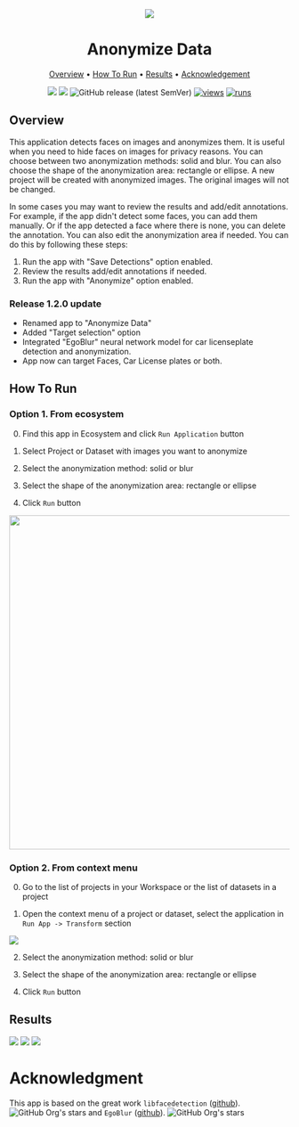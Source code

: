 <div align="center" markdown>

<img src="https://github.com/supervisely-ecosystem/anonymize-faces/assets/115161827/ac03dbe0-8f5d-4105-9d21-6e518fc08213"/>

# Anonymize Data
  
<p align="center">
  <a href="#Overview">Overview</a> •
  <a href="#How-To-Run">How To Run</a> •
  <a href="#Results">Results</a> •
  <a href="Acknowledgment">Acknowledgement
</p>

[![](https://img.shields.io/badge/supervisely-ecosystem-brightgreen)](https://ecosystem.supervisely.com/apps/supervisely-ecosystem/anonymize-faces)
[![](https://img.shields.io/badge/slack-chat-green.svg?logo=slack)](https://supervisely.com/slack)
![GitHub release (latest SemVer)](https://img.shields.io/github/v/release/supervisely-ecosystem/anonymize-faces)
[![views](https://app.supervisely.com/img/badges/views/supervisely-ecosystem/anonymize-faces.png)](https://supervisely.com)
[![runs](https://app.supervisely.com/img/badges/runs/supervisely-ecosystem/anonymize-faces.png)](https://supervisely.com)

</div>

## Overview

This application detects faces on images and anonymizes them. It is useful when you need to hide faces on images for privacy reasons.
You can choose between two anonymization methods: solid and blur. You can also choose the shape of the anonymization area: rectangle or ellipse.
A new project will be created with anonymized images. The original images will not be changed.

In some cases you may want to review the results and add/edit annotations. For example, if the app didn't detect some faces, you can add them manually. Or if the app detected a face where there is none, you can delete the annotation. You can also edit the anonymization area if needed. You can do this by following these steps:
1. Run the app with "Save Detections" option enabled.
2. Review the results add/edit annotations if needed.
3. Run the app with "Anonymize" option enabled.

### Release 1.2.0 update

- Renamed app to "Anonymize Data"
- Added "Target selection" option
- Integrated "EgoBlur" neural network model for car licenseplate detection and anonymization.
- App now can target Faces, Car License plates or both.


## How To Run

### Option 1. From ecosystem

0. Find this app in Ecosystem and click `Run Application` button

1. Select Project or Dataset with images you want to anonymize

2. Select the anonymization method: solid or blur

3. Select the shape of the anonymization area: rectangle or ellipse

4. Click `Run` button

<img src="https://github.com/supervisely-ecosystem/anonymize-faces/assets/119248312/770000ce-675c-436b-a8ed-2fb34b8ce63d" width="600"/>

### Option 2. From context menu

0. Go to the list of projects in your Workspace or the list of datasets in a project

1. Open the context menu of a project or dataset, select the application in `Run App -> Transform` section

<img src="https://github.com/supervisely-ecosystem/anonymize-faces/assets/119248312/b6e96a47-a9b0-4ace-82e9-7bab563d5756"/>

2. Select the anonymization method: solid or blur

3. Select the shape of the anonymization area: rectangle or ellipse

4. Click `Run` button

## Results

<img src="https://github.com/supervisely-ecosystem/anonymize-faces/assets/119248312/08481f94-2cfb-4ba4-85d8-10b17cf467d1"/>

<img src="https://github.com/supervisely-ecosystem/anonymize-faces/assets/119248312/55c3f057-1fb7-482a-844b-d742caa09a4e"/>

<img src="https://github.com/supervisely-ecosystem/anonymize-faces/assets/61844772/3f9b0900-206a-43bf-be38-57b80c61c49d"/>

# Acknowledgment

This app is based on the great work `libfacedetection` ([github](https://github.com/ShiqiYu/libfacedetection)). ![GitHub Org's stars](https://img.shields.io/github/stars/ShiqiYu/libfacedetection?style=social) and `EgoBlur` ([github](https://github.com/facebookresearch/EgoBlur)). ![GitHub Org's stars](https://img.shields.io/github/stars/facebookresearch/EgoBlur?style=social)
